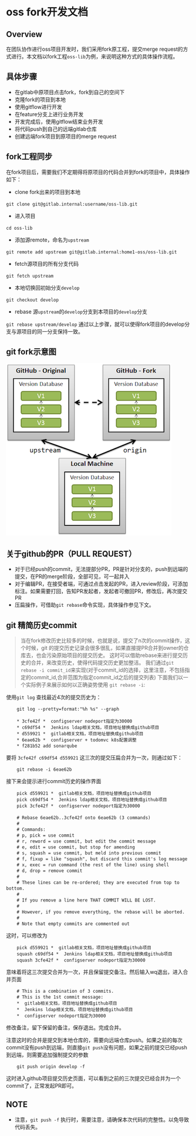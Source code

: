# oss fork开发文档

## Overview
在团队协作进行oss项目开发时，我们采用fork原工程，提交merge request的方式进行。本文档以fork工程`oss-lib`为例，来说明这种方式的具体操作流程。

## 具体步骤
 * 在gitlab中原项目点击fork，fork到自己的空间下
 * 克隆fork的项目到本地
 * 使用gitflow进行开发
 * 在feature分支上进行业务开发
 * 开发完成后，使用gitflow结束业务开发
 * 将代码push到自己的远端gitlab仓库
 * 创建远端fork项目到原项目的merge request

## fork工程同步
在fork项目后，需要我们不定期得将原项目的代码合并到fork的项目中，具体操作如下：
 * clone fork出来的项目到本地
  
  `git clone git@gitlab.internal:username/oss-lib.git`
 * 进入项目

  `cd oss-lib`
 * 添加源remote，命名为`upstream`

  `git remote add upstream git@gitlab.internal:home1-oss/oss-lib.git`
 * fetch源项目的所有分支代码

  `git fetch upstream`
 * 本地切换回初始分支`develop`

  `git checkout develop`
 * rebase 源`upstream`的`develop`分支到本项目的`develop`分支

  `git rebase upstream/develop`
通过以上步骤，就可以使得fork项目的develop分支与源项目的同一分支保持一致。

## git fork示意图
  ![intellij-maven-runner.png](images/git_fork.png)

## 关于github的PR（PULL REQUEST）

- 对于已经push的commit，无法提部分PR，PR是针对分支的，push到远端的提交，在PR的merge阶段，全部可见，可一起并入
- 对于编辑PR，在接受者端，可通过点击发起的PR，进入review阶段，可添加标注。如果需要打回，告知PR发起者，发起者可撤回PR，修改后，再次提交PR
- 压扁操作，可借助`git rebase`命令实现，具体操作参见下文。

## git 精简历史commit

> 当在fork修改历史比较多的时候，也就是说，提交了n次的commit操作，这个时候，git 的提交历史记录会很多很乱，如果直接提PR合并到owner的仓库去，也会污染原始项目的提交历史。
这时可以借助rebase来进行提交历史的合并，来改变历史，使得代码提交历史更加整洁。 我们通过`git rebase -i commit_id`来实现(对于commit_id的选择，这里注意，不包括指定的commit_id,合并范围为指定commit_id之后的提交列表)
下面我们以一个实际例子来展示如何以正确姿势使用 `git rebase -i`:

使用`git log` 查找最近4次的提交历史为：

        git log --pretty=format:"%h %s" --graph

        * 3cfe42f *  configserver nodeport指定为30000
        * c69df54 *  Jenkins ldap相关文档，项目地址替换成github项目
        * d559921 *  gitlab相关文档，项目地址替换成github项目
        * 6eae62b *  configserver + todomvc k8s配置调整
        * f281b52 add sonarqube

要将 `3cfe42f c69df54 d559921` 这三次的提交压扁合并为一次，则通过如下：

        git rebase -i 6eae62b

接下来会提示进行commit历史的操作界面

        pick d559921 *  gitlab相关文档，项目地址替换成github项目
        pick c69df54 *  Jenkins ldap相关文档，项目地址替换成github项目
        pick 3cfe42f *  configserver nodeport指定为30000

        # Rebase 6eae62b..3cfe42f onto 6eae62b (3 commands)
        #
        # Commands:
        # p, pick = use commit
        # r, reword = use commit, but edit the commit message
        # e, edit = use commit, but stop for amending
        # s, squash = use commit, but meld into previous commit
        # f, fixup = like "squash", but discard this commit's log message
        # x, exec = run command (the rest of the line) using shell
        # d, drop = remove commit
        #
        # These lines can be re-ordered; they are executed from top to bottom.
        #
        # If you remove a line here THAT COMMIT WILL BE LOST.
        #
        # However, if you remove everything, the rebase will be aborted.
        #
        # Note that empty commits are commented out

这时，可以修改为

        pick d559921 *  gitlab相关文档，项目地址替换成github项目
        squash c69df54 *  Jenkins ldap相关文档，项目地址替换成github项目
        squash 3cfe42f *  configserver nodeport指定为30000

意味着将这三次提交合并为一次，并且保留提交备注。然后输入wq退出，进入合并页面

        # This is a combination of 3 commits.
        # This is the 1st commit message:
        *  gitlab相关文档，项目地址替换成github项目
        *  Jenkins ldap相关文档，项目地址替换成github项目
        *  configserver nodeport指定为30000

修改备注，留下保留的备注，保存退出。完成合并。

注意这时的合并是提交到本地仓库的，需要向远端仓库push。如果之前的每次commit没有push到远端，则直接`git push`没有问题，如果之前的提交已经push到远端，则需要追加强制提交的参数

        git push origin develop -f

这时进入github项目提交历史页面，可以看到之前的三次提交已经合并为一个commit了，正常发起PR即可。


## NOTE
- 注意，`git push -f` 执行时，需要注意，请确保本次代码的完整性。以免导致代码丢失。


